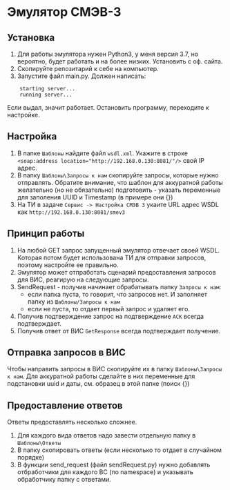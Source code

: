Эмулятор СМЭВ-3
===============

Установка
---------
1. Для работы эмулятора нужен Python3, у меня версия 3.7, 
но вероятно, будет работать и на более низких. Установить с оф. сайта.
2. Скопируйте репозитарий к себе на компьютер.
3. Запустите файл main.py. Должен написать:
```
    starting server...
    running server...
```    
Если выдал, значит работает. Остановить программу, переходите к настройке.

Настройка
---------
1. В папке `Шаблоны` найдите файл `wsdl.xml`. Укажите в строке 
```<soap:address location="http://192.168.0.130:8081/"/>```
свой IP адрес.
2. В папку `Шаблоны\Запросы к нам` скопируйте запросы, которые нужно 
отправлять. Обратите внимание, что шаблон для аккуратной работы желательно
(но не обязательно) подготовить - указать переменные для заполения 
UUID и Timestamp (в примере они {})
3. На ТИ  в задаче `Сервис -> Настройка СМЭВ 3` укаите URL адрес WSDL как 
`http://192.168.0.130:8081/smev3`


Принцип работы
--------------
1. На любой GET запрос запущенный эмулятор отвечает своей WSDL. Которая 
потом будет использована ТИ для отправки запросов, поэтому настройте ее
правильно.
2. Эмулятор может отпработать сценарий предоставления запросов для ВИС,
реагирую на следующие запросы.
3. SendRequest - получив начинает обрабатывать папку `Запросы к нам`:
   * если папка пуста, то говорит, что запросов нет. И заполняет папку из
   `Шаблоны/Запросы к нам`
   * если не пуста, то отдает первый запрос и удаляет его. 
4. Получив подтверждение запрос на подтверждение `ACK` всегда 
подтверждает.
5. Получив ответ от ВИС `GetResponse` всегда подтверждает получение.

Отправка запросов в ВИС
-----------------------
Чтобы направить запросы в ВИС скопируйте их в папку `Шаблоны\Запросы к нам`. 
Для аккуратной работы сделайте в них переменные для подстановки uuid и даты,
см. образец в этой папке (поиск {})

Предоставление ответов
----------------------
Ответы предоставлять несколько сложнее.
1. Для каждого вида ответов надо завести отдельную папку в `Шаблоны\Ответы`
2. В папку скопировать ответы (если несколько то отдает в случайном порядке)
3. В функции send_request (файл sendRequest.py) нужно добавлять отбработчики 
для каждого ВС (по namespace) и указывать обработчику папку с ответами.
 
  
  
   